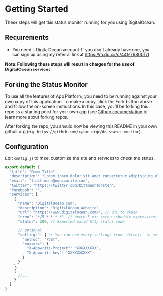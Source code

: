 # Getting Started #
These steps will get this status monitor running for you using DigitalOcean.

## Requirements

* You need a DigitalOcean account. If you don't already have one, you can sign up using my referral link at https://m.do.co/c/44fe76800171

**Note: Following these steps will result in charges for the use of DigitalOcean services**

## Forking the Status Monitor

To use all the features of App Platform, you need to be running against your own copy of this application. To make a copy, click the Fork button above and follow the on-screen instructions. In this case, you'll be forking this repo as a starting point for your own app (see [Github documentation](https://docs.github.com/en/github/getting-started-with-github/fork-a-repo) to learn more about forking repos.

After forking the repo, you should now be viewing this README in your own github org (e.g. `https://github.com/<your-org>/do-status-monitor`).

## Configuration ##

Edit `config.js` to meet customize the site and services to check the status.

```javascript
export default {
  "title": "Demo Title",
  "description": "Lorem ipsum dolor sit amet consectetur adipisicing elit. Natus consectetur cupiditate accusamus voluptatem fugiat aut quam cumque voluptas vero, reprehenderit iure, repudiandae tenetur molestias aliquid praesentium. Iusto odit nihil ad?",
  "email": "t.dittmann@omniawrite.com",
  "twitter": "https://twitter.com/DittmannTorsten",
  "facebook": "",
  "services": [
    {
      "name": "DigitalOcean.com",
      "description": "DigitalOcean Website",
      "url": "https://www.digitalocean.com/", // URL to check
      "cron": "*/5 * * * *", // every 5 min (cron schedule expression)
      "status": 200, // Expected valid http status code

      // Optional
      "settings": { // You can use every settings from `fetch()` in settings
        "method": "POST",
        "headers": {
          "X-Appwrite-Project": "XXXXXXXXX",
          "X-Appwrite-key": "XXXXXXXXXX"
        }
      }
    },
    {
      //...
    }
  ]
}
```